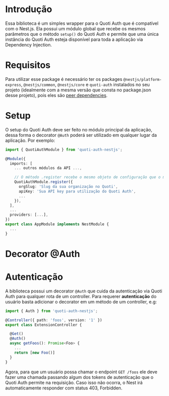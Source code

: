 # Introdução
Essa biblioteca é um simples wrapper para o Quoti Auth que é compatível com o Nest.js. Ela possui um módulo global que recebe os mesmos parâmetros que o método `setup()` do Quoti Auth e permite que uma única instância do Quoti Auth esteja disponível para toda a aplicação via Dependency Injection.

# Requisitos
Para utilizar esse package é necessário ter os packages `@nestjs/platform-express`, `@nestjs/common`, `@nestjs/core` e `quoti-auth` instalados no seu projeto (idealmente com a mesma versão que consta no package.json desse projeto), pois eles são [peer dependencies](https://nodejs.org/es/blog/npm/peer-dependencies/).

# Setup
O setup do Quoti Auth deve ser feito no módulo principal da aplicação, dessa forma o decorator `@Auth` poderá ser utilizado em qualquer lugar da aplicação. Por exemplo:
```ts
import { QuotiAuthModule } from 'quoti-auth-nestjs';

@Module({
  imports: [
    ... outros módulos da API ...,

    // O método .register recebe o mesmo objeto de configuração que o método .setup do Quoti Auth
    QuotiAuthModule.register({
      orgSlug: 'Slug da sua organização no Quoti',
      apiKey: 'Sua API key para utilização do Quoti Auth',
      ...
    }),
  ],
  ...
  providers: [...],
})
export class AppModule implements NestModule {
  ...
}
```

# Decorator @Auth

# Autenticação
A biblioteca possui um decorator `@Auth` que cuida da autenticação via Quoti Auth para qualquer rota de um controller. Para requerer **autenticação** do usuário basta adicionar o decorator em um método de um controller, e.g: 

```ts
import { Auth } from 'quoti-auth-nestjs';

@Controller({ path: 'foos', version: '1' })
export class ExtensionController {

  @Get()
  @Auth()
  async getFoos(): Promise<Foo> {
    ...
    return [new Foo()]
  }
}
```

Agora, para que um usuário possa chamar o endpoint `GET /foos` ele deve fazer uma chamada passando algum dos tokens de autenticação que o Quoti Auth permite na requisição. Caso isso não ocorra, o Nest irá automaticamente responder com status 403, Forbidden.
